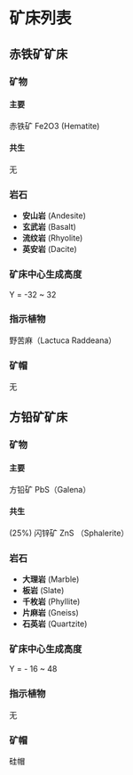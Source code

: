# 矿床列表

## 赤铁矿矿床

### 矿物

#### 主要
赤铁矿 Fe2O3 (Hematite)

#### 共生
无

### 岩石
- **安山岩** (Andesite)
- **玄武岩** (Basalt)
- **流纹岩** (Rhyolite)
- **英安岩** (Dacite)

### 矿床中心生成高度
Y = -32 ~ 32

### 指示植物
野苦麻（Lactuca Raddeana）

### 矿帽
无

## 方铅矿矿床

### 矿物

#### 主要
方铅矿 PbS（Galena）

#### 共生
(25%) 闪锌矿 ZnS （Sphalerite）

### 岩石
- **大理岩** (Marble)
- **板岩** (Slate)
- **千枚岩** (Phyllite)
- **片麻岩** (Gneiss)
- **石英岩** (Quartzite)

### 矿床中心生成高度
Y = - 16 ~ 48

### 指示植物
无

### 矿帽
硅帽